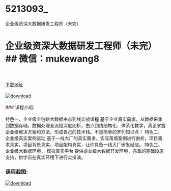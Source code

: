 # 5213093_
企业级资深大数据研发工程师（未完）
# 企业级资深大数据研发工程师（未完）## 微信：mukewang8
<br/></br>[下载地址](http://www.36tz.cn/article/5213093 "下载地址")
<br/></br>[![download](http://36tz.cn/muke_img/2020_05_2-85-300x221.png "下载地址")](http://www.36tz.cn/article/5213093 "下载地址")
<br/></br>### 课程介绍:<br/></br>特色一、企业级全链路大数据由点到线实战课程
基于企业真实需求，从数据采集到数据存储，数据处理全流程深度剖析，由点到线结构化、体系化教学，真正掌握企业级解决方案和方法，形成自己的技术栈。不是简单的罗列知识点！
特色二、企业级真实案例驱动
基于一线大厂的真实需求，实际落堪案例进行剖析。项目需求真实，项目背景真实，项目架构真实，让你具备一线大厂研发经验。
特色三、企业级大数据环境， 模拟真实平台
提供企业级大数据开发环境，完备的基础设施支持，供学员在真实环境下进行实操演。

### 课程截图:
[![download](http://36tz.cn/muke_img/2020_05_1-92.png "下载地址")](http://www.36tz.cn/article/5213093 "下载地址")
